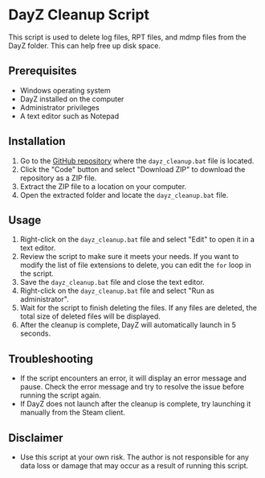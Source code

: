 # DayZ Cleanup Script

This script is used to delete log files, RPT files, and mdmp files from the DayZ folder. This can help free up disk space.

## Prerequisites

- Windows operating system
- DayZ installed on the computer
- Administrator privileges
- A text editor such as Notepad

## Installation

1. Go to the [GitHub repository](https://github.com/Jubaroo/Start_Dayz/blob/main/Start_Dayz.bat) where the `dayz_cleanup.bat` file is located.
2. Click the "Code" button and select "Download ZIP" to download the repository as a ZIP file.
3. Extract the ZIP file to a location on your computer.
4. Open the extracted folder and locate the `dayz_cleanup.bat` file.

## Usage

1. Right-click on the `dayz_cleanup.bat` file and select "Edit" to open it in a text editor.
2. Review the script to make sure it meets your needs. If you want to modify the list of file extensions to delete, you can edit the `for` loop in the script.
3. Save the `dayz_cleanup.bat` file and close the text editor.
4. Right-click on the `dayz_cleanup.bat` file and select "Run as administrator".
5. Wait for the script to finish deleting the files. If any files are deleted, the total size of deleted files will be displayed.
6. After the cleanup is complete, DayZ will automatically launch in 5 seconds.

## Troubleshooting

- If the script encounters an error, it will display an error message and pause. Check the error message and try to resolve the issue before running the script again.
- If DayZ does not launch after the cleanup is complete, try launching it manually from the Steam client.

## Disclaimer

- Use this script at your own risk. The author is not responsible for any data loss or damage that may occur as a result of running this script.
